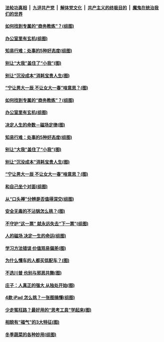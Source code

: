 

####  [法轮功真相](../../../../basic/blob/master/README.md?t=11202302) &nbsp;|&nbsp; [九评共产党](../../../../9ping.md/blob/master/README.md?t=11202302) &nbsp;|&nbsp; [解体党文化](../../../../jtdwh.md/blob/master/README.md?t=11202302)  &nbsp;|&nbsp; [共产主义的终极目的](../../../../gczydzjmd.md/blob/master/README.md?t=11202302) &nbsp;|&nbsp; [魔鬼在统治我们的世界](../../../../mgztzwmdsj.md/blob/master/README.md?t=11202302) 

#### [如何找到专属的“商务教练”？(组图)](../pages/p8/952053.md?t=11202302) 

#### [办公室里有玄机(组图)](../pages/p8/953224.md?t=11202302) 

#### [知易行难：处事的5种好态度(组图)](../pages/p8/953134.md?t=11202302) 

#### [别让“大我”盖住了“小我”(图)](../pages/p8/952049.md?t=11202302) 

#### [别让“沉没成本”消耗宝贵人生(图)](../pages/p8/953091.md?t=11202302) 

#### [“宁让男大一辰 不让女大一春”啥意思？(图)](../pages/p8/952977.md?t=11202302) 

#### [如何找到专属的“商务教练”？(组图)](../pages/p8/952053.md?t=11202302) 

#### [办公室里有玄机(组图)](../pages/p8/953224.md?t=11202302) 

#### [决定人生的命数－磁场定律(图)](../pages/p8/953195.md?t=11202302) 

#### [知易行难：处事的5种好态度(组图)](../pages/p8/953134.md?t=11202302) 

#### [别让“大我”盖住了“小我”(图)](../pages/p8/952049.md?t=11202302) 

#### [别让“沉没成本”消耗宝贵人生(图)](../pages/p8/953091.md?t=11202302) 

#### [“宁让男大一辰 不让女大一春”啥意思？(图)](../pages/p8/952977.md?t=11202302) 

#### [和自己坐个对面(组图)](../pages/p8/952904.md?t=11202302) 

#### [从“口头禅”分辨是否值得深交(组图)](../pages/p8/952052.md?t=11202302) 

#### [安全无毒的不沾锅怎么挑？(图)](../pages/p8/952966.md?t=11202302) 

#### [不守护“这一票” 就永远失去“下一票”(组图)](../pages/p8/952862.md?t=11202302) 

#### [人的磁场 决定一生的命运(组图)](../pages/p8/952350.md?t=11202302) 

#### [学习方法错误 价值观易偏差(图)](../pages/p8/952854.md?t=11202302) 

#### [为什么懂车的人都买低配车？(图)](../pages/p8/952841.md?t=11202302) 

#### [不选川普 也别与邪恶共舞(图)](../pages/p8/952814.md?t=11202302) 

#### [庄子：人真正的强大 从独处开始(图)](../pages/p8/952355.md?t=11202302) 

#### [4款 iPad 怎么挑？一张图搞懂(组图)](../pages/p8/952739.md?t=11202302) 

#### [少走冤枉路？最好用的“思考工具”学起来(图)](../pages/p8/952738.md?t=11202302) 

#### [相貌有“福气”的3大特征(图)](../pages/p8/952664.md?t=11202302) 

#### [冬季蔬菜的各种妙用(组图)](../pages/p8/952521.md?t=11202302) 

